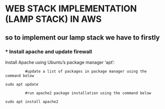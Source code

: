 # WEB STACK IMPLEMENTATION (LAMP STACK) IN AWS

## **so to implement our lamp stack we have to firstly**

### * Install apache and update firewall

Install Apache using Ubuntu’s package manager ‘apt’:


             #update a list of packages in package manager using the command below   
             
 `sudo apt update`

             #run apache2 package installation using the command below
`sudo apt install apache2`


